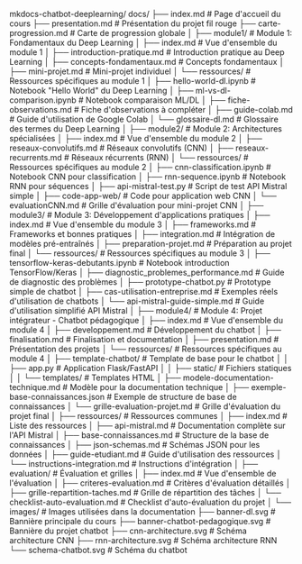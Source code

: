 mkdocs-chatbot-deeplearning/
docs/
├── index.md                                # Page d'accueil du cours
├── presentation.md                         # Présentation du projet fil rouge
├── carte-progression.md                    # Carte de progression globale
│
├── module1/                                # Module 1: Fondamentaux du Deep Learning
│   ├── index.md                            # Vue d'ensemble du module 1
│   ├── introduction-pratique.md            # Introduction pratique au Deep Learning
│   ├── concepts-fondamentaux.md            # Concepts fondamentaux
│   ├── mini-projet.md                      # Mini-projet individuel
│   └── ressources/                         # Ressources spécifiques au module 1
│       ├── hello-world-dl.ipynb            # Notebook "Hello World" du Deep Learning
│       ├── ml-vs-dl-comparison.ipynb       # Notebook comparaison ML/DL
│       ├── fiche-observations.md           # Fiche d'observations à compléter
│       ├── guide-colab.md                  # Guide d'utilisation de Google Colab
│       └── glossaire-dl.md                 # Glossaire des termes du Deep Learning
│
├── module2/                                # Module 2: Architectures spécialisées
│   ├── index.md                            # Vue d'ensemble du module 2
│   ├── reseaux-convolutifs.md              # Réseaux convolutifs (CNN)
│   ├── reseaux-recurrents.md               # Réseaux récurrents (RNN)
│   └── ressources/                         # Ressources spécifiques au module 2
│       ├── cnn-classification.ipynb        # Notebook CNN pour classification
│       ├── rnn-sequence.ipynb              # Notebook RNN pour séquences
│       ├── api-mistral-test.py             # Script de test API Mistral simple
│       ├── code-app-web/                   # Code pour application web CNN
│       └── evaluationCNN.md                # Grille d'évaluation pour mini-projet CNN
│
├── module3/                                # Module 3: Développement d'applications pratiques
│   ├── index.md                            # Vue d'ensemble du module 3
│   ├── frameworks.md                       # Frameworks et bonnes pratiques
│   ├── integration.md                      # Intégration de modèles pré-entraînés
│   ├── preparation-projet.md               # Préparation au projet final
│   └── ressources/                         # Ressources spécifiques au module 3
│       ├── tensorflow-keras-debutants.ipynb # Notebook introduction TensorFlow/Keras
│       ├── diagnostic_problemes_performance.md # Guide de diagnostic des problèmes
│       ├── prototype-chatbot.py            # Prototype simple de chatbot
│       ├── cas-utilisation-entreprise.md   # Exemples réels d'utilisation de chatbots
│       └── api-mistral-guide-simple.md     # Guide d'utilisation simplifié API Mistral
│
├── module4/                                # Module 4: Projet intégrateur - Chatbot pédagogique
│   ├── index.md                            # Vue d'ensemble du module 4
│   ├── developpement.md                    # Développement du chatbot
│   ├── finalisation.md                     # Finalisation et documentation
│   ├── presentation.md                     # Présentation des projets
│   └── ressources/                         # Ressources spécifiques au module 4
│       ├── template-chatbot/               # Template de base pour le chatbot
│       │   ├── app.py                      # Application Flask/FastAPI
│       │   ├── static/                     # Fichiers statiques
│       │   └── templates/                  # Templates HTML
│       ├── modele-documentation-technique.md # Modèle pour la documentation technique
│       ├── exemple-base-connaissances.json # Exemple de structure de base de connaissances
│       └── grille-evaluation-projet.md     # Grille d'évaluation du projet final
│
├── ressources/                             # Ressources communes
│   ├── index.md                            # Liste des ressources
│   ├── api-mistral.md                      # Documentation complète sur l'API Mistral
│   ├── base-connaissances.md               # Structure de la base de connaissances
│   ├── json-schemas.md                     # Schémas JSON pour les données
│   ├── guide-etudiant.md                   # Guide d'utilisation des ressources
│   └── instructions-integration.md         # Instructions d'intégration
│
├── evaluation/                             # Évaluation et grilles
│   ├── index.md                            # Vue d'ensemble de l'évaluation
│   ├── criteres-evaluation.md              # Critères d'évaluation détaillés
│   ├── grille-repartition-taches.md        # Grille de répartition des tâches
│   └── checklist-auto-evaluation.md        # Checklist d'auto-évaluation du projet
│
└── images/                                 # Images utilisées dans la documentation
    ├── banner-dl.svg                       # Bannière principale du cours
    ├── banner-chatbot-pedagogique.svg      # Bannière du projet chatbot
    ├── cnn-architecture.svg                # Schéma architecture CNN
    ├── rnn-architecture.svg                # Schéma architecture RNN
    └── schema-chatbot.svg                  # Schéma du chatbot